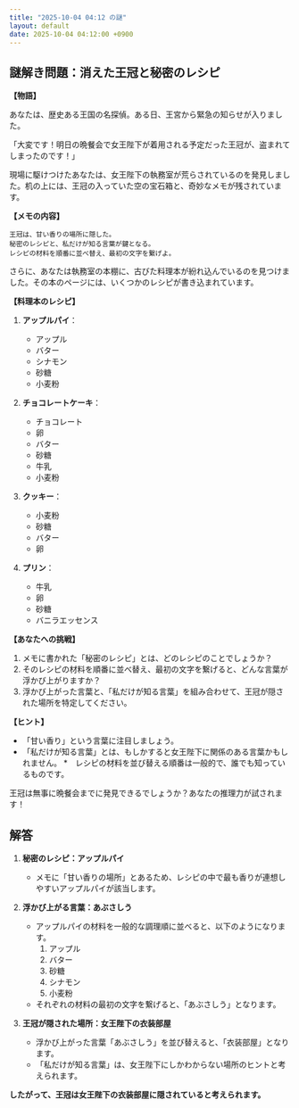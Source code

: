```yaml
---
title: "2025-10-04 04:12 の謎"
layout: default
date: 2025-10-04 04:12:00 +0900
---
```

## 謎解き問題：消えた王冠と秘密のレシピ

**【物語】**

あなたは、歴史ある王国の名探偵。ある日、王宮から緊急の知らせが入りました。

「大変です！明日の晩餐会で女王陛下が着用される予定だった王冠が、盗まれてしまったのです！」

現場に駆けつけたあなたは、女王陛下の執務室が荒らされているのを発見しました。机の上には、王冠の入っていた空の宝石箱と、奇妙なメモが残されています。

**【メモの内容】**

```
王冠は、甘い香りの場所に隠した。
秘密のレシピと、私だけが知る言葉が鍵となる。
レシピの材料を順番に並べ替え、最初の文字を繋げよ。
```

さらに、あなたは執務室の本棚に、古びた料理本が紛れ込んでいるのを見つけました。その本のページには、いくつかのレシピが書き込まれています。

**【料理本のレシピ】**

1.  **アップルパイ**：
    *   アップル
    *   バター
    *   シナモン
    *   砂糖
    *   小麦粉

2.  **チョコレートケーキ**：
    *   チョコレート
    *   卵
    *   バター
    *   砂糖
    *   牛乳
    *   小麦粉

3.  **クッキー**：
    *   小麦粉
    *   砂糖
    *   バター
    *   卵

4.  **プリン**：
    *   牛乳
    *   卵
    *   砂糖
    *   バニラエッセンス

**【あなたへの挑戦】**

1.  メモに書かれた「秘密のレシピ」とは、どのレシピのことでしょうか？
2.  そのレシピの材料を順番に並べ替え、最初の文字を繋げると、どんな言葉が浮かび上がりますか？
3.  浮かび上がった言葉と、「私だけが知る言葉」を組み合わせて、王冠が隠された場所を特定してください。

**【ヒント】**

*   「甘い香り」という言葉に注目しましょう。
*   「私だけが知る言葉」とは、もしかすると女王陛下に関係のある言葉かもしれません。
*　レシピの材料を並び替える順番は一般的で、誰でも知っているものです。

王冠は無事に晩餐会までに発見できるでしょうか？あなたの推理力が試されます！

## 解答

1.  **秘密のレシピ：アップルパイ**

    *   メモに「甘い香りの場所」とあるため、レシピの中で最も香りが連想しやすいアップルパイが該当します。
2.  **浮かび上がる言葉：あぶさしう**

    *   アップルパイの材料を一般的な調理順に並べると、以下のようになります。
        1.  アップル
        2.  バター
        3.  砂糖
        4.  シナモン
        5.  小麦粉
    *   それぞれの材料の最初の文字を繋げると、「あぶさしう」となります。
3.  **王冠が隠された場所：女王陛下の衣装部屋**

    *   浮かび上がった言葉「あぶさしう」を並び替えると、「衣装部屋」となります。
    *   「私だけが知る言葉」は、女王陛下にしかわからない場所のヒントと考えられます。

**したがって、王冠は女王陛下の衣装部屋に隠されていると考えられます。**
